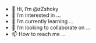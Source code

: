 - 👋 Hi, I’m @zZshoky
- 👀 I’m interested in ...
- 🌱 I’m currently learning ...
- 💞️ I’m looking to collaborate on ...
- 📫 How to reach me ...

<!---
zZshoky/zZshoky is a ✨ special ✨ repository because its `README.md` (this file) appears on your GitHub profile.
You can click the Preview link to take a look at your changes.
--->
